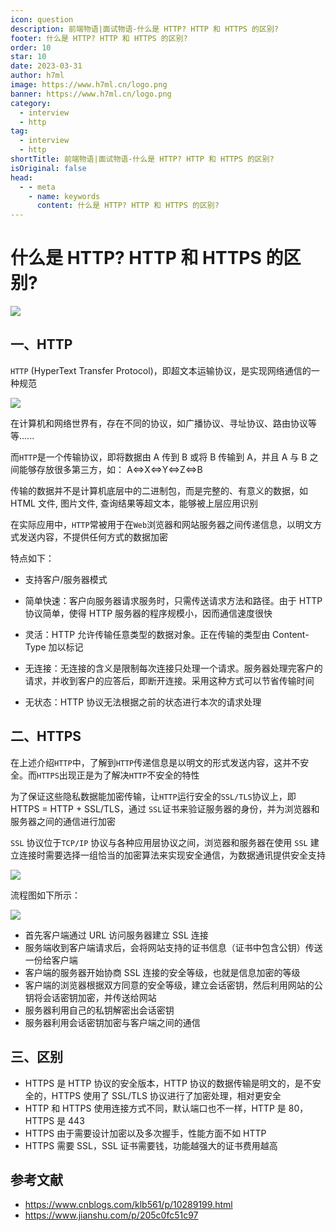 ```yaml
---
icon: question
description: 前端物语|面试物语-什么是 HTTP? HTTP 和 HTTPS 的区别?
footer: 什么是 HTTP? HTTP 和 HTTPS 的区别?
order: 10
star: 10
date: 2023-03-31
author: h7ml
image: https://www.h7ml.cn/logo.png
banner: https://www.h7ml.cn/logo.png
category:
  - interview
  - http
tag:
  - interview
  - http
shortTitle: 前端物语|面试物语-什么是 HTTP? HTTP 和 HTTPS 的区别?
isOriginal: false
head:
  - - meta
    - name: keywords
      content: 什么是 HTTP? HTTP 和 HTTPS 的区别?
---
```


# 什么是 HTTP? HTTP 和 HTTPS 的区别?

![](http://static.5ibug.net/vitepress/assets/images/interview/f50c71f0-b20b-11eb-ab90-d9ae814b240d.png)

## 一、HTTP

`HTTP` (HyperText Transfer Protocol)，即超文本运输协议，是实现网络通信的一种规范

![](http://static.5ibug.net/vitepress/assets/images/interview/fda119b0-b20b-11eb-85f6-6fac77c0c9b3.png)

在计算机和网络世界有，存在不同的协议，如广播协议、寻址协议、路由协议等等......

而`HTTP`是一个传输协议，即将数据由 A 传到 B 或将 B 传输到 A，并且 A 与 B 之间能够存放很多第三方，如： A<=>X<=>Y<=>Z<=>B

传输的数据并不是计算机底层中的二进制包，而是完整的、有意义的数据，如 HTML 文件, 图片文件, 查询结果等超文本，能够被上层应用识别

在实际应用中，`HTTP`常被用于在`Web`浏览器和网站服务器之间传递信息，以明文方式发送内容，不提供任何方式的数据加密

特点如下：

- 支持客户/服务器模式

- 简单快速：客户向服务器请求服务时，只需传送请求方法和路径。由于 HTTP 协议简单，使得 HTTP 服务器的程序规模小，因而通信速度很快
- 灵活：HTTP 允许传输任意类型的数据对象。正在传输的类型由 Content-Type 加以标记
- 无连接：无连接的含义是限制每次连接只处理一个请求。服务器处理完客户的请求，并收到客户的应答后，即断开连接。采用这种方式可以节省传输时间
- 无状态：HTTP 协议无法根据之前的状态进行本次的请求处理

## 二、HTTPS

在上述介绍`HTTP`中，了解到`HTTP`传递信息是以明文的形式发送内容，这并不安全。而`HTTPS`出现正是为了解决`HTTP`不安全的特性

为了保证这些隐私数据能加密传输，让`HTTP`运行安全的`SSL/TLS`协议上，即 HTTPS = HTTP + SSL/TLS，通过 `SSL`证书来验证服务器的身份，并为浏览器和服务器之间的通信进行加密

`SSL` 协议位于`TCP/IP` 协议与各种应用层协议之间，浏览器和服务器在使用 `SSL` 建立连接时需要选择一组恰当的加密算法来实现安全通信，为数据通讯提供安全支持

![](http://static.5ibug.net/vitepress/assets/images/interview/078c50c0-b20c-11eb-ab90-d9ae814b240d.png)

流程图如下所示：

![](http://static.5ibug.net/vitepress/assets/images/interview/0e409fc0-b20c-11eb-85f6-6fac77c0c9b3.png)

- 首先客户端通过 URL 访问服务器建立 SSL 连接
- 服务端收到客户端请求后，会将网站支持的证书信息（证书中包含公钥）传送一份给客户端
- 客户端的服务器开始协商 SSL 连接的安全等级，也就是信息加密的等级
- 客户端的浏览器根据双方同意的安全等级，建立会话密钥，然后利用网站的公钥将会话密钥加密，并传送给网站
- 服务器利用自己的私钥解密出会话密钥
- 服务器利用会话密钥加密与客户端之间的通信

## 三、区别

- HTTPS 是 HTTP 协议的安全版本，HTTP 协议的数据传输是明文的，是不安全的，HTTPS 使用了 SSL/TLS 协议进行了加密处理，相对更安全
- HTTP 和 HTTPS 使用连接方式不同，默认端口也不一样，HTTP 是 80，HTTPS 是 443
- HTTPS 由于需要设计加密以及多次握手，性能方面不如 HTTP
- HTTPS 需要 SSL，SSL 证书需要钱，功能越强大的证书费用越高

## 参考文献

- <https://www.cnblogs.com/klb561/p/10289199.html>
- <https://www.jianshu.com/p/205c0fc51c97>
